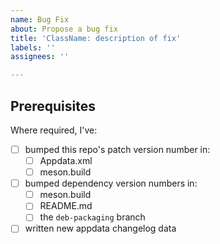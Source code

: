 ```yaml
---
name: Bug Fix
about: Propose a bug fix
title: 'ClassName: description of fix'
labels: ''
assignees: ''

---
```


## Prerequisites

Where required, I've:
- [ ] bumped this repo's patch version number in:
    - [ ] Appdata.xml
    - [ ] meson.build
- [ ] bumped dependency version numbers in:
    - [ ] meson.build
    - [ ] README.md
    - [ ] the `deb-packaging` branch
- [ ] written new appdata changelog data

